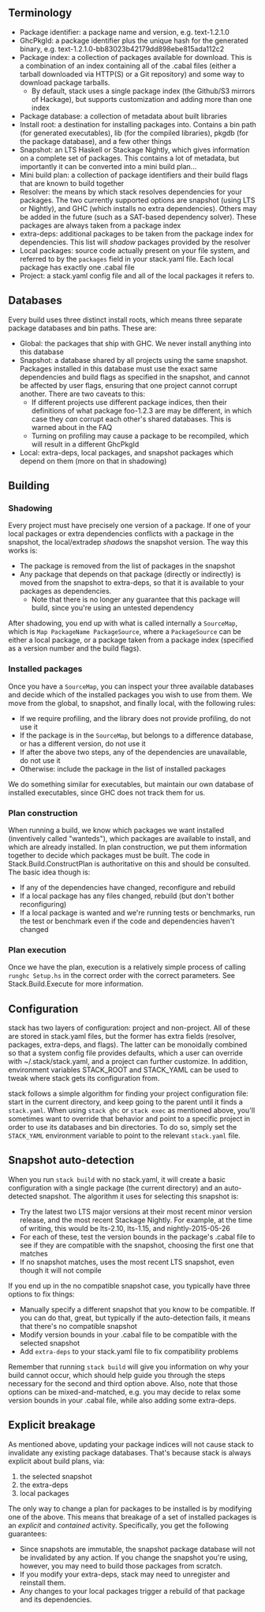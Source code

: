 ## Terminology

* Package identifier: a package name and version, e.g. text-1.2.1.0
* GhcPkgId: a package identifier plus the unique hash for the generated binary, e.g. text-1.2.1.0-bb83023b42179dd898ebe815ada112c2
* Package index: a collection of packages available for download. This is a combination of an index containing all of the .cabal files (either a tarball downloaded via HTTP(S) or a Git repository) and some way to download package tarballs.
    * By default, stack uses a single package index (the Github/S3 mirrors of Hackage), but supports customization and adding more than one index
* Package database: a collection of metadata about built libraries
* Install root: a destination for installing packages into. Contains a bin path (for generated executables), lib (for the compiled libraries), pkgdb (for the package database), and a few other things
* Snapshot: an LTS Haskell or Stackage Nightly, which gives information on a complete set of packages. This contains a lot of metadata, but importantly it can be converted into a mini build plan...
* Mini build plan: a collection of package identifiers and their build flags that are known to build together
* Resolver: the means by which stack resolves dependencies for your packages. The two currently supported options are snapshot (using LTS or Nightly), and GHC (which installs no extra dependencies). Others may be added in the future (such as a SAT-based dependency solver). These packages are always taken from a package index
* extra-deps: additional packages to be taken from the package index for dependencies. This list will *shadow* packages provided by the resolver
* Local packages: source code actually present on your file system, and referred to by the `packages` field in your stack.yaml file. Each local package has exactly one .cabal file
* Project: a stack.yaml config file and all of the local packages it refers to. 

## Databases

Every build uses three distinct install roots, which means three separate package databases and bin paths. These are:

* Global: the packages that ship with GHC. We never install anything into this database
* Snapshot: a database shared by all projects using the same snapshot. Packages installed in this database must use the exact same dependencies and build flags as specified in the snapshot, and cannot be affected by user flags, ensuring that one project cannot corrupt another. There are two caveats to this:
    * If different projects use different package indices, then their definitions of what package foo-1.2.3 are may be different, in which case they *can* corrupt each other's shared databases. This is warned about in the FAQ
    * Turning on profiling may cause a package to be recompiled, which will result in a different GhcPkgId
* Local: extra-deps, local packages, and snapshot packages which depend on them (more on that in shadowing)

## Building

### Shadowing

Every project must have precisely one version of a package. If one of your
local packages or extra dependencies conflicts with a package in the snapshot,
the local/extradep *shadows* the snapshot version. The way this works is:

* The package is removed from the list of packages in the snapshot
* Any package that depends on that package (directly or indirectly) is moved from the snapshot to extra-deps, so that it is available to your packages as dependencies.
    * Note that there is no longer any guarantee that this package will build, since you're using an untested dependency

After shadowing, you end up with what is called internally a `SourceMap`, which
is `Map PackageName PackageSource`, where a `PackageSource` can be either a
local package, or a package taken from a package index (specified as a version
number and the build flags).

### Installed packages

Once you have a `SourceMap`, you can inspect your three available databases and
decide which of the installed packages you wish to use from them. We move from
the global, to snapshot, and finally local, with the following rules:

* If we require profiling, and the library does not provide profiling, do not use it
* If the package is in the `SourceMap`, but belongs to a difference database, or has a different version, do not use it
* If after the above two steps, any of the dependencies are unavailable, do not use it
* Otherwise: include the package in the list of installed packages

We do something similar for executables, but maintain our own database of
installed executables, since GHC does not track them for us.

### Plan construction

When running a build, we know which packages we want installed (inventively
called "wanteds"), which packages are available to install, and which are
already installed. In plan construction, we put them information together to
decide which packages must be built. The code in Stack.Build.ConstructPlan is
authoritative on this and should be consulted. The basic idea though is:

* If any of the dependencies have changed, reconfigure and rebuild
* If a local package has any files changed, rebuild (but don't bother reconfiguring)
* If a local package is wanted and we're running tests or benchmarks, run the test or benchmark even if the code and dependencies haven't changed

### Plan execution

Once we have the plan, execution is a relatively simple process of calling
`runghc Setup.hs` in the correct order with the correct parameters. See
Stack.Build.Execute for more information.

## Configuration

stack has two layers of configuration: project and non-project. All of these
are stored in stack.yaml files, but the former has extra fields (resolver,
packages, extra-deps, and flags). The latter can be monoidally combined so that
a system config file provides defaults, which a user can override with
~/.stack/stack.yaml, and a project can further customize. In addition,
environment variables STACK\_ROOT and STACK\_YAML can be used to tweak where
stack gets its configuration from.

stack follows a simple algorithm for finding your project configuration file:
start in the current directory, and keep going to the parent until it finds a
`stack.yaml`. When using `stack ghc` or `stack exec` as mentioned above, you'll
sometimes want to override that behavior and point to a specific project in
order to use its databases and bin directories. To do so, simply set the
`STACK_YAML` environment variable to point to the relevant `stack.yaml` file.

## Snapshot auto-detection

When you run `stack build` with no stack.yaml, it will create a basic
configuration with a single package (the current directory) and an
auto-detected snapshot. The algorithm it uses for selecting this snapshot is:

* Try the latest two LTS major versions at their most recent minor version release, and the most recent Stackage Nightly. For example, at the time of writing, this would be lts-2.10, lts-1.15, and nightly-2015-05-26
* For each of these, test the version bounds in the package's .cabal file to see if they are compatible with the snapshot, choosing the first one that matches
* If no snapshot matches, uses the most recent LTS snapshot, even though it will not compile

If you end up in the no compatible snapshot case, you typically have three options to fix things:

* Manually specify a different snapshot that you know to be compatible. If you can do that, great, but typically if the auto-detection fails, it means that there's no compatible snapshot
* Modify version bounds in your .cabal file to be compatible with the selected snapshot
* Add `extra-deps` to your stack.yaml file to fix compatibility problems

Remember that running `stack build` will give you information on why your build
cannot occur, which should help guide you through the steps necessary for the
second and third option above. Also, note that those options can be
mixed-and-matched, e.g. you may decide to relax some version bounds in your
.cabal file, while also adding some extra-deps.

## Explicit breakage

As mentioned above, updating your package indices will not cause stack to
invalidate any existing package databases. That's because stack is always
explicit about build plans, via:

1. the selected snapshot
2. the extra-deps
3. local packages

The only way to change a plan for packages to be installed is by modifying one
of the above. This means that breakage of a set of installed packages is an
*explicit* and *contained* activity. Specifically, you get the following
guarantees:

* Since snapshots are immutable, the snapshot package database will not be invalidated by any action. If you change the snapshot you're using, however, you may need to build those packages from scratch.
* If you modify your extra-deps, stack may need to unregister and reinstall them.
* Any changes to your local packages trigger a rebuild of that package and its dependencies.
